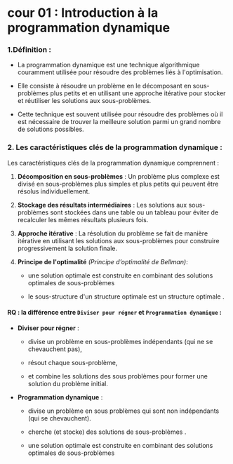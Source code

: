 # cour 01 : Introduction à la programmation dynamique 




### 1.**Définition :**


- La programmation dynamique est  une technique algorithmique couramment utilisée pour résoudre des problèmes liés à l'optimisation. 

- Elle consiste à résoudre un problème en le décomposant en sous-problèmes plus petits et en utilisant une approche itérative pour stocker et réutiliser les solutions aux sous-problèmes. 

- Cette technique est souvent utilisée pour résoudre des problèmes où il est nécessaire de trouver la meilleure solution parmi un grand nombre de solutions possibles.


### 2. **Les caractéristiques clés de la programmation dynamique :** 

Les caractéristiques clés de la programmation dynamique comprennent :

1. **Décomposition en sous-problèmes** : Un problème plus complexe est divisé en sous-problèmes plus simples et plus petits qui peuvent être résolus individuellement.

2. **Stockage des résultats intermédiaires** : Les solutions aux sous-problèmes sont stockées dans une table ou un tableau pour éviter de recalculer les mêmes résultats plusieurs fois.

3. **Approche itérative** : La résolution du problème se fait de manière itérative en utilisant les solutions aux sous-problèmes pour construire progressivement la solution finale.

4. **Principe de l'optimalité** *(Principe d’optimalité de Bellman)*: 

    - une solution optimale est construite en combinant des solutions optimales de sous-problèmes

    -  le sous-structure  d'un structure optimale est un structure optimale .
 



#### RQ : la différence entre `Diviser pour régner` et  `Programmation dynamique` :

-  **Diviser pour régner** : 
    
    - divise un problème en sous-problèmes  indépendants (qui ne se chevauchent pas), 
    
    - résout chaque  sous-problème, 
    
    - et combine les solutions des sous problèmes pour former une solution du problème initial.

- **Programmation dynamique** : 
    
    - divise un problème en sous problèmes qui sont non indépendants (qui se chevauchent).

    - cherche (et stocke) des solutions de sous-problèmes .

    - une solution optimale est construite en combinant des solutions optimales de sous-problèmes










